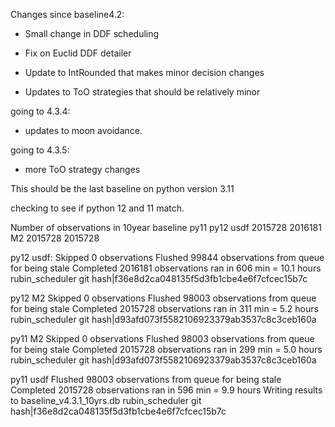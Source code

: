 
Changes since baseline4.2:

* Small change in DDF scheduling
* Fix on Euclid DDF detailer

* Update to IntRounded that makes minor decision changes
* Updates to ToO strategies that should be relatively minor

going to 4.3.4:
* updates to moon avoidance. 

going to 4.3.5:
* more ToO strategy changes





This should be the last baseline on python version 3.11



checking to see if python 12 and 11 match.


Number of observations in 10year baseline
     py11    py12
usdf 2015728  2016181
M2   2015728  2015728



py12 usdf:
Skipped 0 observations
Flushed 99844 observations from queue for being stale
Completed 2016181 observations
ran in 606 min = 10.1 hours
rubin_scheduler git hash|f36e8d2ca048135f5d3fb1cbe4e6f7cfcec15b7c


py12 M2
Skipped 0 observations
Flushed 98003 observations from queue for being stale
Completed 2015728 observations
ran in 311 min = 5.2 hours
rubin_scheduler git hash|d93afd073f5582106923379ab3537c8c3ceb160a

py11 M2
Skipped 0 observations
Flushed 98003 observations from queue for being stale
Completed 2015728 observations
ran in 299 min = 5.0 hours
rubin_scheduler git hash|d93afd073f5582106923379ab3537c8c3ceb160a

py11 usdf
Flushed 98003 observations from queue for being stale
Completed 2015728 observations
ran in 596 min = 9.9 hours
Writing results to  baseline_v4.3.1_10yrs.db
rubin_scheduler git hash|f36e8d2ca048135f5d3fb1cbe4e6f7cfcec15b7c